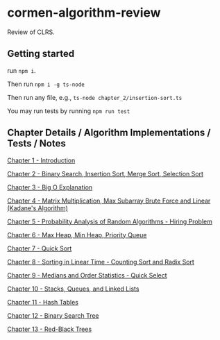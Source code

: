 # cormen-algorithm-review

Review of CLRS.

## Getting started

run `npm i`.

Then run `npm i -g ts-node`

Then run any file, e.g., `ts-node chapter_2/insertion-sort.ts`

You may run tests by running `npm run test`

## Chapter Details / Algorithm Implementations / Tests / Notes

[Chapter 1 - Introduction](https://github.com/joeldmyers/cormen-algorithm-review/blob/main/chapter_01)

[Chapter 2 - Binary Search, Insertion Sort, Merge Sort, Selection Sort](https://github.com/joeldmyers/cormen-algorithm-review/blob/main/chapter_02)

[Chapter 3 - Big O Explanation](https://github.com/joeldmyers/cormen-algorithm-review/blob/main/chapter_03)

[Chapter 4 - Matrix Multiplication, Max Subarray Brute Force and Linear (Kadane's Algorithm)](https://github.com/joeldmyers/cormen-algorithm-review/blob/main/chapter_04)

[Chapter 5 - Probability Analysis of Random Algorithms - Hiring Problem](https://github.com/joeldmyers/cormen-algorithm-review/blob/main/chapter_05)

[Chapter 6 - Max Heap, Min Heap, Priority Queue](https://github.com/joeldmyers/cormen-algorithm-review/blob/main/chapter_06)

[Chapter 7 - Quick Sort](https://github.com/joeldmyers/cormen-algorithm-review/blob/main/chapter_07)

[Chapter 8 - Sorting in Linear Time - Counting Sort and Radix Sort](https://github.com/joeldmyers/cormen-algorithm-review/blob/main/chapter_08)

[Chapter 9 - Medians and Order Statistics - Quick Select](https://github.com/joeldmyers/cormen-algorithm-review/blob/main/chapter_09)

[Chapter 10 - Stacks, Queues, and Linked Lists](https://github.com/joeldmyers/cormen-algorithm-review/blob/main/chapter_10)

[Chapter 11 - Hash Tables](https://github.com/joeldmyers/cormen-algorithm-review/blob/main/chapter_10)

[Chapter 12 - Binary Search Tree](https://github.com/joeldmyers/cormen-algorithm-review/blob/main/chapter_12)

[Chapter 13 - Red-Black Trees](https://github.com/joeldmyers/cormen-algorithm-review/blob/main/chapter_13)
